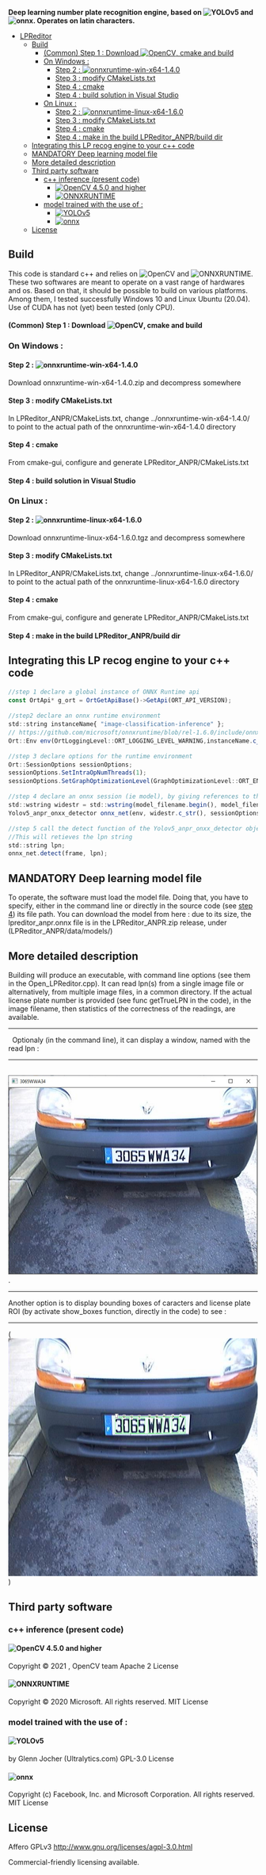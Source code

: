 
  
**Deep learning number plate recognition engine, based on ![YOLOv5](https://github.com/ultralytics/yolov5) and ![onnx](https://github.com/onnx/onnx). Operates on latin characters.**


- [LPReditor](#lpreditor)
  * [Build](#build)
      - [(Common) Step 1 : Download ![OpenCV](https://github.com/opencv/opencv), cmake and build](#-common--step-1---download---opencv--https---githubcom-opencv-opencv---cmake-and-build)
    + [On Windows :](#on-windows--)
      - [Step 2 : ![onnxruntime-win-x64-1.4.0](https://github.com/microsoft/onnxruntime/releases)](#step-2-----onnxruntime-win-x64-140--https---githubcom-microsoft-onnxruntime-releases-)
      - [Step 3 : modify CMakeLists.txt](#step-3---modify-cmakeliststxt)
      - [Step 4 : cmake](#step-4---cmake)
      - [Step 4 : build solution in Visual Studio](#step-4---build-solution-in-visual-studio)
    + [On Linux :](#on-linux--)
      - [Step 2 : ![onnxruntime-linux-x64-1.6.0](https://github.com/microsoft/onnxruntime/releases)](#step-2-----onnxruntime-linux-x64-160--https---githubcom-microsoft-onnxruntime-releases-)
      - [Step 3 : modify CMakeLists.txt](#step-3---modify-cmakeliststxt-1)
      - [Step 4 : cmake](#step-4---cmake-1)
      - [Step 4 : make in the build LPReditor_ANPR/build dir](#step-4---make-in-the-build-lpreditor-anpr-build-dir)
  * [Integrating this LP recog engine to your c++ code](#integrating-this-lp-recog-engine-to-your-c---code)
  * [MANDATORY Deep learning model file](#mandatory-deep-learning-model-file)
  * [More detailed description](#more-detailed-description)
  * [Third party software](#third-party-software)
    + [c++ inference (present code)](#c---inference--present-code-)
      - [![OpenCV 4.5.0 and higher](https://github.com/opencv/opencv)](#--opencv-450-and-higher--https---githubcom-opencv-opencv-)
      - [![ONNXRUNTIME](https://github.com/microsoft/onnxruntime)](#--onnxruntime--https---githubcom-microsoft-onnxruntime-)
    + [model trained with the use of :](#model-trained-with-the-use-of--)
      - [![YOLOv5](https://github.com/ultralytics/yolov5)](#--yolov5--https---githubcom-ultralytics-yolov5-)
      - [![onnx](https://github.com/onnx/onnx)](#--onnx--https---githubcom-onnx-onnx-)
  * [License](#license)
  
## Build
This code is standard c++ and relies on ![OpenCV](https://github.com/opencv/opencv) and ![ONNXRUNTIME](https://github.com/microsoft/onnxruntime). These two softwares are meant to operate on a vast range of hardwares and os. Based on that, it should be possible to build on various platforms. Among them, I tested successfully Windows 10 and Linux Ubuntu (20.04). Use of CUDA has not (yet) been tested (only CPU). 
#### (Common) Step 1 : Download ![OpenCV](https://github.com/opencv/opencv), cmake and build
### On Windows :
#### Step 2 : ![onnxruntime-win-x64-1.4.0](https://github.com/microsoft/onnxruntime/releases)
Download onnxruntime-win-x64-1.4.0.zip and decompress somewhere
#### Step 3 : modify CMakeLists.txt
In LPReditor_ANPR/CMakeLists.txt, change ../onnxruntime-win-x64-1.4.0/ to point to the actual path of the onnxruntime-win-x64-1.4.0 directory
#### Step 4 : cmake
From cmake-gui, configure and generate LPReditor_ANPR/CMakeLists.txt 
#### Step 4 : build solution in Visual Studio

### On Linux :
#### Step 2 : ![onnxruntime-linux-x64-1.6.0](https://github.com/microsoft/onnxruntime/releases)
Download onnxruntime-linux-x64-1.6.0.tgz and decompress somewhere
#### Step 3 : modify CMakeLists.txt
In LPReditor_ANPR/CMakeLists.txt, change ../onnxruntime-linux-x64-1.6.0/ to point to the actual path of the onnxruntime-linux-x64-1.6.0 directory
#### Step 4 : cmake
From cmake-gui, configure and generate LPReditor_ANPR/CMakeLists.txt 
#### Step 4 : make in the build LPReditor_ANPR/build dir

## Integrating this LP recog engine to your c++ code



```javascript
//step 1 declare a global instance of ONNX Runtime api
const OrtApi* g_ort = OrtGetApiBase()->GetApi(ORT_API_VERSION);
```
```javascript
//step2 declare an onnx runtime environment
std::string instanceName{ "image-classification-inference" };
// https://github.com/microsoft/onnxruntime/blob/rel-1.6.0/include/onnxruntime/core/session/onnxruntime_c_api.h#L123
Ort::Env env(OrtLoggingLevel::ORT_LOGGING_LEVEL_WARNING,instanceName.c_str());
```
```javascript
//step 3 declare options for the runtime environment
Ort::SessionOptions sessionOptions;
sessionOptions.SetIntraOpNumThreads(1);
sessionOptions.SetGraphOptimizationLevel(GraphOptimizationLevel::ORT_ENABLE_EXTENDED);
```
<a name="step_4">
 
```javascript
//step 4 declare an onnx session (ie model), by giving references to the runtime environment, session options and path to the model
std::wstring widestr = std::wstring(model_filename.begin(), model_filename.end());
Yolov5_anpr_onxx_detector onnx_net(env, widestr.c_str(), sessionOptions);
```
```javascript
//step 5 call the detect function of the Yolov5_anpr_onxx_detector object, on a cv::mat frame.
//This will retieves the lpn string
std::string lpn;
onnx_net.detect(frame, lpn);
```
## MANDATORY Deep learning model file
To operate, the software must load the model file. Doing that, you have to specify, either in the command line or directly in the source code (see [step 4](#step_4)) its file path. You can download the model from here : due to its size, the lpreditor_anpr.onnx file is in the LPReditor_ANPR.zip release, under (LPReditor_ANPR/data/models/)
## More detailed description
Building will produce an executable, with command line options (see them in the Open_LPReditor.cpp). It can read lpn(s) from a single image file or alternatively, from multiple image files, in a common directory. If the actual license plate number is provided (see func getTrueLPN in the code), in the image filename, then statistics of the correctness of the readings, are available. 
 	

 

---
&nbsp;
Optionaly (in the command line), it can display a window, named with the read lpn :
 	

 

---
&nbsp;
![highgui](https://github.com/lprsoft/lpreditor/blob/master/image2.jpg).
&nbsp;
 	

 

---
Another option is to display bounding boxes of caracters and license plate ROI (by activate show_boxes function, directly in the code) to see  :
&nbsp;
 	

 

---
(<img src="https://github.com/lprsoft/lpreditor/blob/master/image.jpg" width="640" height="480" />) 

## Third party software

### c++ inference (present code)

#### ![OpenCV 4.5.0 and higher](https://github.com/opencv/opencv)
Copyright © 2021 , OpenCV team
Apache 2 License

#### ![ONNXRUNTIME](https://github.com/microsoft/onnxruntime)
Copyright © 2020 Microsoft. All rights reserved.
MIT License

### model trained with the use of :

#### ![YOLOv5](https://github.com/ultralytics/yolov5)

by Glenn Jocher (Ultralytics.com)
GPL-3.0 License

#### ![onnx](https://github.com/onnx/onnx)
Copyright (c) Facebook, Inc. and Microsoft Corporation. All rights reserved.
MIT License

## License
Affero GPLv3 http://www.gnu.org/licenses/agpl-3.0.html

Commercial-friendly licensing available.

